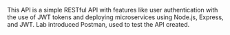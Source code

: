 This API is a simple RESTful API with features like user authentication with the use of JWT tokens and deploying microservices using Node.js, Express, and JWT.
Lab introduced Postman, used to test the API created. 
